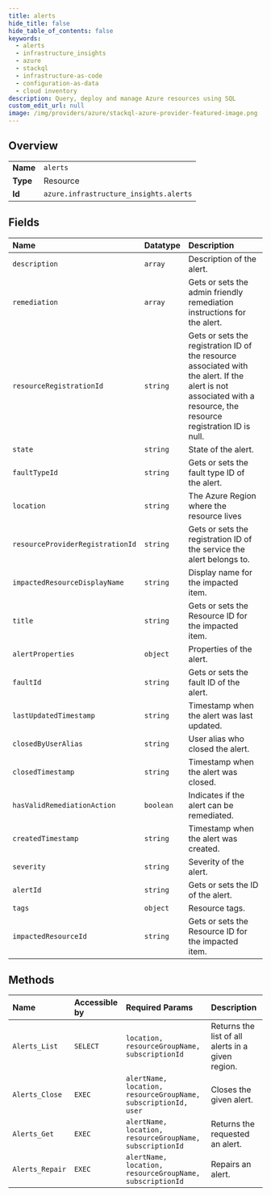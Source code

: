 ```yaml
---
title: alerts
hide_title: false
hide_table_of_contents: false
keywords:
  - alerts
  - infrastructure_insights
  - azure    
  - stackql
  - infrastructure-as-code
  - configuration-as-data
  - cloud inventory
description: Query, deploy and manage Azure resources using SQL
custom_edit_url: null
image: /img/providers/azure/stackql-azure-provider-featured-image.png
---
```

  
    

## Overview
<table><tbody>
<tr><td><b>Name</b></td><td><code>alerts</code></td></tr>
<tr><td><b>Type</b></td><td>Resource</td></tr>
<tr><td><b>Id</b></td><td><code>azure.infrastructure_insights.alerts</code></td></tr>
</tbody></table>

## Fields
| Name | Datatype | Description |
|:-----|:---------|:------------|
| `description` | `array` | Description of the alert. |
| `remediation` | `array` | Gets or sets the admin friendly remediation instructions for the alert. |
| `resourceRegistrationId` | `string` | Gets or sets the registration ID of the resource associated with the alert. If the alert is not associated with a resource, the resource registration ID is null. |
| `state` | `string` | State of the alert. |
| `faultTypeId` | `string` | Gets or sets the fault type ID of the alert. |
| `location` | `string` | The Azure Region where the resource lives |
| `resourceProviderRegistrationId` | `string` | Gets or sets the registration ID of the service the alert belongs to. |
| `impactedResourceDisplayName` | `string` | Display name for the impacted item. |
| `title` | `string` | Gets or sets the Resource ID for the impacted item. |
| `alertProperties` | `object` | Properties of the alert. |
| `faultId` | `string` | Gets or sets the fault ID of the alert. |
| `lastUpdatedTimestamp` | `string` | Timestamp when the alert was last updated. |
| `closedByUserAlias` | `string` | User alias who closed the alert. |
| `closedTimestamp` | `string` | Timestamp when the alert was closed. |
| `hasValidRemediationAction` | `boolean` | Indicates if the alert can be remediated. |
| `createdTimestamp` | `string` | Timestamp when the alert was created. |
| `severity` | `string` | Severity of the alert. |
| `alertId` | `string` | Gets or sets the ID of the alert. |
| `tags` | `object` | Resource tags. |
| `impactedResourceId` | `string` | Gets or sets the Resource ID for the impacted item. |
## Methods
| Name | Accessible by | Required Params | Description |
|:-----|:--------------|:----------------|:------------|
| `Alerts_List` | `SELECT` | `location, resourceGroupName, subscriptionId` | Returns the list of all alerts in a given region. |
| `Alerts_Close` | `EXEC` | `alertName, location, resourceGroupName, subscriptionId, user` | Closes the given alert. |
| `Alerts_Get` | `EXEC` | `alertName, location, resourceGroupName, subscriptionId` | Returns the requested an alert. |
| `Alerts_Repair` | `EXEC` | `alertName, location, resourceGroupName, subscriptionId` | Repairs an alert. |
